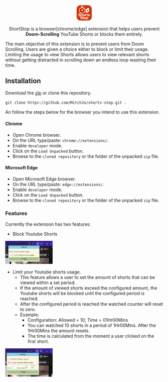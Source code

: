 <p align="center" width="100%">
    <img width="10%" src="assets/icons/ShortsStop128.png"> 
</p>

<p width="100%" style="text-align:center">
    ShortStop is a browser[chrome/edge] extension that helps users prevent <b>Doom-Scrolling</b> YouTube Shorts or blocks them entirely.
</p>

The main objective of this extension is to prevent users from Doom Scrolling. Users are given a choice either to block or limit their usage.
Limiting the usage to view Shorts allows users to view relevant shorts without getting distracted in scrolling down an endless loop wasting their time.

## Installation
Download the [zip](https://github.com/MitchJo/shorts-stop/archive/refs/heads/main.zip) or clone this repository. 
```
git clone https://github.com/MitchJo/shorts-stop.git .
```
An follow the steps below for the browser you intend to use this extension.

####  Chrome
- Open Chrome browser.
- On the URL type/paste: `chrome://extensions/`.
- Enable `developer` mode.
- Click on the `Load Unpacked` button.
- Browse to the `cloned repository` or the folder of the unpacked `zip` file.

####  Microsoft Edge
- Open Microsoft Edge browser.
- On the URL type/paste: `edge://extensions/`.
- Enable `developer` mode.
- Click on the `Load Unpacked` button.
- Browse to the `cloned repository` or the folder of the unpacked `zip` file.


### Features
Currently the extension has two features:
- Block Youtube Shorts
<p align="left" width="100%">
    <img width="30%" src="assets/usage/Block-YShorts.png"> 
</p>

- Limit your Youtube shorts usage.
    - This feature allows a user to set the amount of shorts that can be viewed within a set period.
    - If the amount of viewed shorts exceed the configured amount, the Youtube shorts will be blocked until the configured period is reached.
    - After the configured period is reached the watched counter will reset to zero.
    - Example: 
        - Configuration: Allowed = 10; Time = 01Hr00Mins
        - You can watched 10 shorts in a period of 1Hr00Mins. After the 1Hr00Mins the amount resets.
        - The time is calculated from the moment a user clicked on the first short.
<p align="left" width="100%">
    <img width="30%" src="assets/usage/Limit-YShorts.png"> 
</p>
